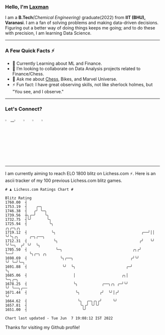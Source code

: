   ### Hello, I'm [Laxman](https://laxman-lakhan.github.io)

I am a **B.Tech**_(Chemical Engineering)_ graduate(2022) from **IIT (BHU), Varanasi**. I am a fan of solving problems and making data-driven decisions. Figuring out a better way of doing things keeps me going; and to do these with precision, I am learning Data Science. 

---

### A Few Quick Facts ⚡️

- 🧐 Currently Learning about ML and Finance.
- 👯 I’m looking to collaborate on Data Analysis projects related to Finance/Chess.
- 💬 Ask me about [Chess](https://lichess.org/@/YourKingIsInDanger), Bikes, and Marvel Universe.
- ⚡️ Fun fact: I have great observing skills, not like sherlock holmes, but "You see, and I observe."

---

### Let's Connect?

<a href="mailto:laxmansingh.lakhan@gmail.com"> <img src="https://img.icons8.com/fluent/48/000000/gmail.png" width="3.5%"/> &nbsp;
[<img src="https://img.icons8.com/color/48/000000/linkedin.png" width="3.5%"/>](https://www.linkedin.com/in/laxman-lakhan/)  &nbsp;
[<img src="https://img.icons8.com/fluent/48/000000/facebook-new.png" width="3.5%"/>](https://www.facebook.com/s.laxmanlakhan/)  &nbsp;
[<img src="https://img.icons8.com/fluent/48/000000/instagram-new.png" width="3.5%"/>](https://www.instagram.com/laxman.lakhan/)  &nbsp;
[<img src="https://img.icons8.com/color/48/000000/twitter.png" width="3.5%"/>](https://twitter.com/laxman__lakhan)  &nbsp;

 ---
  
I am currently aiming to reach ELO 1800 blitz on Lichess.com ⚡. Here is an ascii tracker of my 100 previous Lichess.com blitz games.

  ```
  # ♟︎ Lichess.com Ratings Chart #
  
  Blitz Rating
 1760.00  ┤
 1753.19  ┤    ╭─╮
 1746.38  ┤   ╭╯ ╰─╮
 1739.56  ┼╮╭─╯    ╰╮
 1732.75  ┤╰╯       ╰╮
 1725.94  ┤          ╰╮                                           ╭╮╭─╮╭╮
 1719.12  ┤           ╰╮                                       ╭──╯││ ╰╯╰╮╭╮     ╭─╮╭──╮
 1712.31  ┤            ╰╮                                     ╭╯   ╰╯    ╰╯╰─╮  ╭╯ ╰╯  ╰╮
 1705.50  ┤             ╰─╮                                ╭╮╭╯              ╰──╯       ╰╮╭─╮ ╭╮
 1698.69  ┤               ╰╮╭──╮                          ╭╯╰╯                           ╰╯ ╰─╯╰─╮
 1691.88  ┤                ╰╯  ╰╮                       ╭─╯                                      ╰╮
 1685.06  ┤                     │                     ╭╮│                                         ╰─╮╭─╮
 1678.25  ┤                     ╰╮           ╭──╮╭╮ ╭─╯╰╯                                           ╰╯ ╰──╮╭──
 1671.44  ┤                      ╰╮         ╭╯  ╰╯│╭╯                                                     ╰╯
 1664.62  ┤                       ╰╮  ╭─╮╭╮╭╯     ╰╯
 1657.81  ┤                        ╰╮╭╯ ╰╯╰╯
 1651.00  ┤                         ╰╯

Chart last updated - Tue Jun  7 19:08:12 IST 2022  
  ```
  
  
Thanks for visiting my Github profile!

